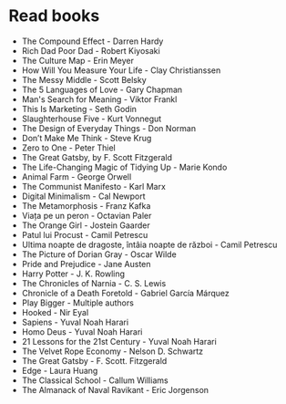# Read books
- The Compound Effect - Darren Hardy
- Rich Dad Poor Dad - Robert Kiyosaki
- The Culture Map - Erin Meyer
- How Will You Measure Your Life - Clay Christianssen
- The Messy Middle - Scott Belsky
- The 5 Languages of Love - Gary Chapman
- Man's Search for Meaning - Viktor Frankl
- This Is Marketing - Seth Godin
- Slaughterhouse Five - Kurt Vonnegut
- The Design of Everyday Things - Don Norman
- Don’t Make Me Think - Steve Krug
- Zero to One - Peter Thiel
- The Great Gatsby, by F. Scott Fitzgerald 
- The Life-Changing Magic of Tidying Up - Marie Kondo
- Animal Farm - George Orwell
- The Communist Manifesto - Karl Marx
- Digital Minimalism - Cal Newport
- The Metamorphosis - Franz Kafka
- Viața pe un peron - Octavian Paler
- The Orange Girl - Jostein Gaarder
- Patul lui Procust - Camil Petrescu
- Ultima noapte de dragoste, întâia noapte de război - Camil Petrescu
- The Picture of Dorian Gray - Oscar Wilde
- Pride and Prejudice - Jane Austen
- Harry Potter - J. K. Rowling
- The Chronicles of Narnia - C. S. Lewis
- Chronicle of a Death Foretold - Gabriel García Márquez
- Play Bigger - Multiple authors
- Hooked - Nir Eyal
- Sapiens - Yuval Noah Harari
- Homo Deus - Yuval Noah Harari
- 21 Lessons for the 21st Century - Yuval Noah Harari
- The Velvet Rope Economy - Nelson D. Schwartz
- The Great Gatsby - F. Scott. Fitzgerald
- Edge - Laura Huang
- The Classical School - Callum Williams
- The Almanack of Naval Ravikant - Eric Jorgenson
